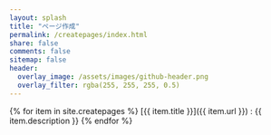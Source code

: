 ```yaml
---
layout: splash
title: "ページ作成"
permalink: /createpages/index.html
share: false
comments: false
sitemap: false
header:
  overlay_image: /assets/images/github-header.png
  overlay_filter: rgba(255, 255, 255, 0.5)
---
```


{% for item in site.createpages %}
  [{{ item.title }}]({{ item.url }})
  : {{ item.description }}
{% endfor %}